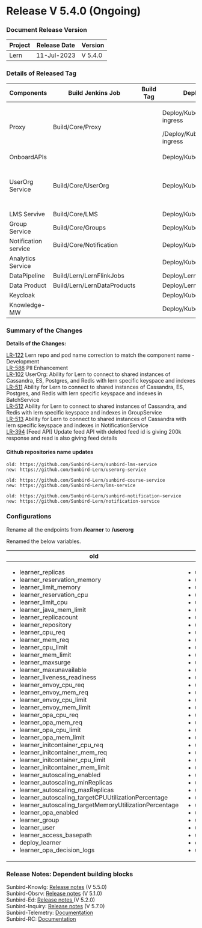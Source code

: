 # Release V 5.4.0 (Ongoing)

### Document Release Version <a href="#document-release-version" id="document-release-version"></a>

| Project | Release Date | Version |
| ------- | ------------ | ------- |
| Lern    | 11-Jul-2023  | V 5.4.0 |

### Details of Released Tag

<table data-full-width="false"><thead><tr><th width="166">Components</th><th width="167">Build Jenkins Job</th><th width="140">Build Tag</th><th width="192">Deploy Jenkins Job</th><th width="137">Deploy Tag</th><th width="197">Comment</th></tr></thead><tbody><tr><td>Proxy</td><td>Build/Core/Proxy</td><td></td><td><p>Deploy/Kubernetes/nginx-private-ingress</p><p></p><p>/Deploy/Kubernetes/nginx-public-ingress</p></td><td></td><td></td></tr><tr><td>OnboardAPIs</td><td></td><td></td><td>Deploy/Kubernetes/OnboardAPIs</td><td></td><td></td></tr><tr><td>UserOrg Service</td><td>Build/Core/UserOrg</td><td></td><td>Deploy/Kubernetes/UserOrg</td><td></td><td>Learner service is renamed as UserOrg now.</td></tr><tr><td>LMS Servive</td><td>Build/Core/LMS</td><td></td><td>Deploy/Kubernetes/LMS</td><td></td><td></td></tr><tr><td>Group Service</td><td>Build/Core/Groups</td><td></td><td>Deploy/Kubernetes/Groups</td><td></td><td></td></tr><tr><td>Notification service</td><td>Build/Core/Notification</td><td></td><td>Deploy/Kubernetes/Notification</td><td></td><td></td></tr><tr><td>Analytics Service</td><td></td><td></td><td>Deploy/Kubernetes/Analytics</td><td></td><td></td></tr><tr><td>DataPipeline</td><td>Build/Lern/LernFlinkJobs</td><td></td><td>Deploy/Lern/LernFlinkJobs</td><td></td><td></td></tr><tr><td>Data Product</td><td>Build/Lern/LernDataProducts</td><td></td><td>Deploy/Lern/LernDataProducts</td><td></td><td></td></tr><tr><td>Keycloak</td><td></td><td></td><td>Deploy/Kubernetes/Keycloak</td><td></td><td></td></tr><tr><td>Knowledge-MW</td><td></td><td></td><td>Deploy/Kubernetes/KnowledgeMW</td><td>release-7.0.0</td><td></td></tr></tbody></table>

### **Summary of the Changes** <a href="#1.-summary-of-the-changes" id="1.-summary-of-the-changes"></a>

**Details of the Changes:**

[LR-122](https://project-sunbird.atlassian.net/browse/LR-122) Lern repo and pod name correction to match the component name - Development\
[LR-588](https://project-sunbird.atlassian.net/browse/LR-588) PII Enhancement\
[LR-102](https://project-sunbird.atlassian.net/browse/LR-102) UserOrg: Ability for Lern to connect to shared instances of Cassandra, ES, Postgres, and Redis with lern specific keyspace and indexes\
[LR-511](https://project-sunbird.atlassian.net/browse/LR-511) Ability for Lern to connect to shared instances of Cassandra, ES, Postgres, and Redis with lern specific keyspace and indexes in BatchService \
[LR-512](https://project-sunbird.atlassian.net/browse/LR-512) Ability for Lern to connect to shared instances of Cassandra, and Redis with lern specific keyspace and indexes in GroupService \
[LR-513](https://project-sunbird.atlassian.net/browse/LR-513) Ability for Lern to connect to shared instances of Cassandra with lern specific keyspace and indexes in NotificationService \
[LR-394](https://project-sunbird.atlassian.net/browse/LR-394) \[Feed API] Update feed API with deleted feed id is giving 200k response and read is also giving feed details

#### Github repositories name updates&#x20;

```
old: https://github.com/Sunbird-Lern/sunbird-lms-service 
new: https://github.com/Sunbird-Lern/userorg-service

old: https://github.com/Sunbird-Lern/sunbird-course-service 
new: https://github.com/Sunbird-Lern/lms-service

old: https://github.com/Sunbird-Lern/sunbird-notification-service 
new: https://github.com/Sunbird-Lern/notification-service
```

### Configurations

Rename all the endpoints from **/learner** to **/userorg**

Renamed the below variables.

<table><thead><tr><th width="367">old</th><th width="350">new</th></tr></thead><tbody><tr><td><ul><li>learner_replicas </li><li>learner_reservation_memory </li><li>learner_limit_memory </li><li>learner_reservation_cpu</li><li>learner_limit_cpu </li><li>learner_java_mem_limit</li><li>learner_replicacount </li><li>learner_repository </li><li>learner_cpu_req </li><li>learner_mem_req </li><li>learner_cpu_limit </li><li>learner_mem_limit </li><li>learner_maxsurge </li><li>learner_maxunavailable </li><li>learner_liveness_readiness </li><li>learner_envoy_cpu_req</li><li>learner_envoy_mem_req </li><li>learner_envoy_cpu_limit </li><li>learner_envoy_mem_limit </li><li>learner_opa_cpu_req </li><li>learner_opa_mem_req </li><li>learner_opa_cpu_limit </li><li>learner_opa_mem_limit</li><li>learner_initcontainer_cpu_req</li><li>learner_initcontainer_mem_req</li><li>learner_initcontainer_cpu_limit</li><li>learner_initcontainer_mem_limit</li><li>learner_autoscaling_enabled</li><li>learner_autoscaling_minReplicas</li><li>learner_autoscaling_maxReplicas</li><li>learner_autoscaling_targetCPUUtilizationPercentage</li><li>learner_autoscaling_targetMemoryUtilizationPercentage</li><li>learner_opa_enabled</li><li>learner_group </li><li>learner_user</li><li>learner_access_basepath</li><li>deploy_learner</li><li>learner_opa_decision_logs</li></ul></td><td><ul><li>userorg_replicas</li><li>userorg_reservation_memory </li><li>userorg_limit_memory </li><li>userorg_reservation_cpu </li><li>userorg_limit_cpu </li><li>userorg_java_mem_limit</li><li>userorg_replicacount </li><li>userorg_repository </li><li>userorg_cpu_req </li><li>userorg_mem_req </li><li>userorg_cpu_limit </li><li>userorg_mem_limit </li><li>userorg_maxsurge </li><li>userorg_maxunavailable </li><li>userorg_liveness_readiness </li><li>userorg_envoy_cpu_req </li><li>userorg_envoy_mem_req </li><li>userorg_envoy_cpu_limit </li><li>userorg_envoy_mem_limit </li><li>userorg_opa_cpu_req </li><li>userorg_opa_mem_req </li><li>userorg_opa_cpu_limit </li><li>userorg_opa_mem_limit </li><li>userorg_initcontainer_cpu_req</li><li>userorg_initcontainer_mem_req</li><li>userorg_initcontainer_cpu_limit</li><li>userorg_initcontainer_mem_limit</li><li>userorg_autoscaling_enabled</li><li>userorg_autoscaling_minReplicas</li><li>userorg_autoscaling_maxReplicas</li><li>userorg_autoscaling_targetCPUUtilizationPercentage</li><li>userorg_autoscaling_targetMemoryUtilizationPercentage</li><li>userorg_opa_enabled</li><li>userorg_group </li><li>userorg_user</li><li>userorg_access_basepath</li><li>deploy_user_org</li><li>userorg_opa_decision_logs</li></ul></td></tr></tbody></table>

### Release Notes: Dependent building blocks

Sunbird-Knowlg: [Release notes](https://knowlg.sunbird.org/use/release-notes/release-5.5.0-latest) (V 5.5.0)\
Sunbird-Obsrv: [Release notes](https://knowlg.sunbird.org/use/release-notes/release-5.5.0-latest) (V 5.1.0)\
Sunbird-Ed: [Release notes ](https://ed.sunbird.org/use/releases/release-notes/release-5.2.0)(V 5.2.0)\
Sunbird-Inquiry: [Release notes](https://inquiry.sunbird.org/use/release-notes/inquiry-release-v5.7.0) (V 5.7.0)\
Sunbird-Telemetry: [Documentation](https://telemetry.sunbird.org/)\
Sunbird-RC: [Documentation](https://docs.sunbirdrc.dev/learn/readme)

